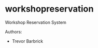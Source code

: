 workshopreservation
===================

Workshop Reservation System

Authors:
<ul>
  <li>Trevor Barbrick</li>

</ul>
